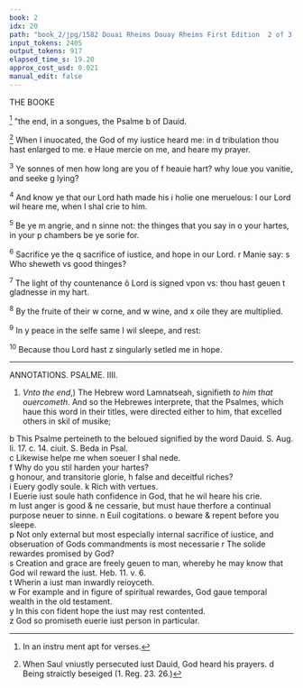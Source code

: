 ```yaml
---
book: 2
idx: 20
path: "book_2/jpg/1582 Douai Rheims Douay Rheims First Edition  2 of 3 1610 Old Testament.pdf-20.jpg"
input_tokens: 2405
output_tokens: 917
elapsed_time_s: 19.20
approx_cost_usd: 0.021
manual_edit: false
---
```

THE BOOKE

[^1] "the end, in a songues, the Psalme b of Dauid.

[^2] When I inuocated, the God of my iustice heard me: in d tribulation thou hast enlarged to me. e Haue mercie on me, and heare my prayer.

<sup>3</sup> Ye sonnes of men how long are you of f heauie hart? why loue you vanitie, and seeke g lying?

<sup>4</sup> And know ye that our Lord hath made his i holie one meruelous: l our Lord wil heare me, when I shal crie to him.

<sup>5</sup> Be ye m angrie, and n sinne not: the thinges that you say in o your hartes, in your p chambers be ye sorie for.

<sup>6</sup> Sacrifice ye the q sacrifice of iustice, and hope in our Lord. r Manie say: s Who sheweth vs good thinges?

<sup>7</sup> The light of thy countenance ô Lord is signed vpon vs: thou hast geuen t gladnesse in my hart.

<sup>8</sup> By the fruite of their w corne, and w wine, and x oile they are multiplied.

<sup>9</sup> In y peace in the selfe same I wil sleepe, and rest:

<sup>10</sup> Because thou Lord hast z singularly setled me in hope.

---

ANNOTATIONS. PSALME. IIII.

1. *Vnto the end*,) The Hebrew word Lamnatseah, signifieth *to him that ouercometh*. And so the Hebrewes interprete, that the Psalmes, which haue this word in their titles, were directed either to him, that excelled others in skil of musike;

[^1]: In an instru ment apt for verses.

[^2]: When Saul vniustly persecuted iust Dauid, God heard his prayers. d Being straictly beseiged (1. Reg. 23. 26.)

<aside>b This Psalme perteineth to the beloued signified by the word Dauid. S. Aug. li. 17. c. 14. ciuit. S. Beda in Psal.</aside>

<aside>c Likewise helpe me when soeuer I shal nede.</aside>

<aside>f Why do you stil harden your hartes?</aside>

<aside>g honour, and transitorie glorie, h false and deceitful riches?</aside>

<aside>i Euery godly soule. k Rich with vertues.</aside>

<aside>l Euerie iust soule hath confidence in God, that he wil heare his crie.</aside>

<aside>m Iust anger is good & ne cessarie, but must haue therfore a continual purpose neuer to sinne. n Euil cogitations. o beware & repent before you sleepe.</aside>

<aside>p Not only external but most especially internal sacrifice of iustice, and obseruation of Gods commandments is most necessarie r The solide rewardes promised by God?</aside>

<aside>s Creation and grace are freely geuen to man, whereby he may know that God wil reward the iust. Heb. 11. v. 6.</aside>

<aside>t Wherin a iust man inwardly reioyceth.</aside>

<aside>w For example and in figure of spiritual rewardes, God gaue temporal wealth in the old testament.</aside>

<aside>y In this con fident hope the iust may rest contented.</aside>

<aside>z God so promiseth euerie iust person in particular.</aside>